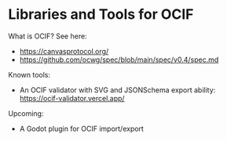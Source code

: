 # Libraries and Tools for OCIF
What is OCIF? See here: 
- https://canvasprotocol.org/
- https://github.com/ocwg/spec/blob/main/spec/v0.4/spec.md


Known tools:

- An OCIF validator with SVG and JSONSchema export ability:  [https://ocif-validator.vercel.app/ ](https://validator.canvasprotocol.org/)

Upcoming: 
 
- A Godot plugin for OCIF import/export

